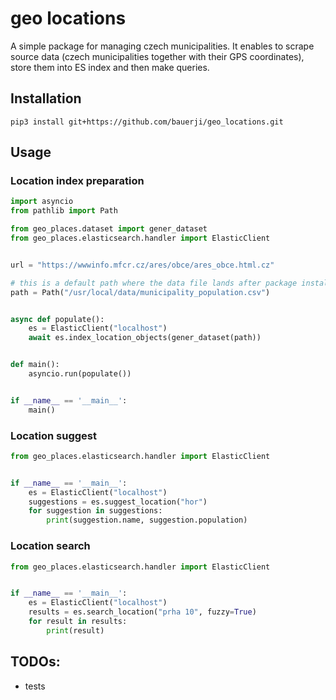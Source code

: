 # geo locations
A simple package for managing czech municipalities. It enables to scrape source data (czech municipalities together with their GPS coordinates), store them into ES index and then make queries.

## Installation
``pip3 install git+https://github.com/bauerji/geo_locations.git``

## Usage
### Location index preparation
```python
import asyncio
from pathlib import Path

from geo_places.dataset import gener_dataset
from geo_places.elasticsearch.handler import ElasticClient


url = "https://wwwinfo.mfcr.cz/ares/obce/ares_obce.html.cz"

# this is a default path where the data file lands after package installation
path = Path("/usr/local/data/municipality_population.csv")


async def populate():
    es = ElasticClient("localhost")
    await es.index_location_objects(gener_dataset(path))


def main():
    asyncio.run(populate())


if __name__ == '__main__':
    main()
```

### Location suggest
```python
from geo_places.elasticsearch.handler import ElasticClient


if __name__ == '__main__':
    es = ElasticClient("localhost")
    suggestions = es.suggest_location("hor")
    for suggestion in suggestions:
        print(suggestion.name, suggestion.population)
```

### Location search
```python
from geo_places.elasticsearch.handler import ElasticClient


if __name__ == '__main__':
    es = ElasticClient("localhost")
    results = es.search_location("prha 10", fuzzy=True)
    for result in results:
        print(result)
```

## TODOs:
- tests
